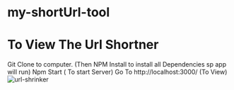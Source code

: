 # my-shortUrl-tool

# To View The Url Shortner 
Git Clone to computer. (Then NPM Install to install all Dependencies sp app will run)
Npm Start ( To start Server)
Go To http://localhost:3000/ (To View)
![url-shrinker](https://user-images.githubusercontent.com/70597385/149818927-cde746de-14f9-4eef-9aeb-e68da1481c31.png)
